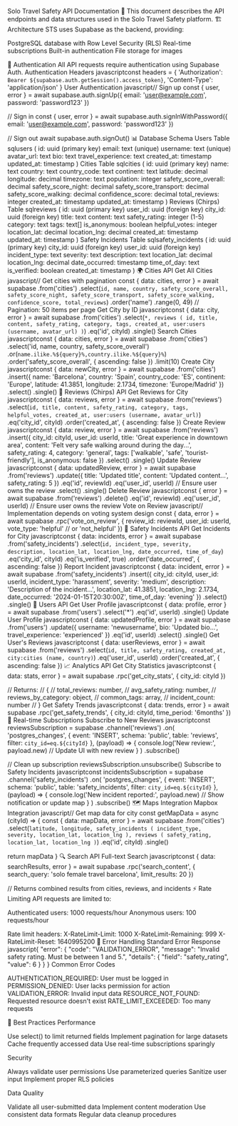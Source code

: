 Solo Travel Safety API Documentation 🔗
This document describes the API endpoints and data structures used in the Solo Travel Safety platform.
🏗️ Architecture
STS uses Supabase as the backend, providing:

PostgreSQL database with Row Level Security (RLS)
Real-time subscriptions
Built-in authentication
File storage for images

🔐 Authentication
All API requests require authentication using Supabase Auth.
Authentication Headers
javascriptconst headers = {
  'Authorization': `Bearer ${supabase.auth.getSession().access_token}`,
  'Content-Type': 'application/json'
}
User Authentication
javascript// Sign up
const { user, error } = await supabase.auth.signUp({
  email: 'user@example.com',
  password: 'password123'
})

// Sign in
const { user, error } = await supabase.auth.signInWithPassword({
  email: 'user@example.com',
  password: 'password123'
})

// Sign out
await supabase.auth.signOut()
📊 Database Schema
Users Table
sqlusers (
  id: uuid (primary key)
  email: text (unique)
  username: text (unique)
  avatar_url: text
  bio: text
  travel_experience: text
  created_at: timestamp
  updated_at: timestamp
)
Cities Table
sqlcities (
  id: uuid (primary key)
  name: text
  country: text
  country_code: text
  continent: text
  latitude: decimal
  longitude: decimal
  timezone: text
  population: integer
  safety_score_overall: decimal
  safety_score_night: decimal
  safety_score_transport: decimal
  safety_score_walking: decimal
  confidence_score: decimal
  total_reviews: integer
  created_at: timestamp
  updated_at: timestamp
)
Reviews (Chirps) Table
sqlreviews (
  id: uuid (primary key)
  user_id: uuid (foreign key)
  city_id: uuid (foreign key)
  title: text
  content: text
  safety_rating: integer (1-5)
  category: text
  tags: text[]
  is_anonymous: boolean
  helpful_votes: integer
  location_lat: decimal
  location_lng: decimal
  created_at: timestamp
  updated_at: timestamp
)
Safety Incidents Table
sqlsafety_incidents (
  id: uuid (primary key)
  city_id: uuid (foreign key)
  user_id: uuid (foreign key)
  incident_type: text
  severity: text
  description: text
  location_lat: decimal
  location_lng: decimal
  date_occurred: timestamp
  time_of_day: text
  is_verified: boolean
  created_at: timestamp
)
🌍 Cities API
Get All Cities
javascript// Get cities with pagination
const { data: cities, error } = await supabase
  .from('cities')
  .select(`
    id,
    name,
    country,
    safety_score_overall,
    safety_score_night,
    safety_score_transport,
    safety_score_walking,
    confidence_score,
    total_reviews
  `)
  .order('name')
  .range(0, 49) // Pagination: 50 items per page
Get City by ID
javascriptconst { data: city, error } = await supabase
  .from('cities')
  .select(`
    *,
    reviews (
      id,
      title,
      content,
      safety_rating,
      category,
      tags,
      created_at,
      user:users (username, avatar_url)
    )
  `)
  .eq('id', cityId)
  .single()
Search Cities
javascriptconst { data: cities, error } = await supabase
  .from('cities')
  .select('id, name, country, safety_score_overall')
  .or(`name.ilike.%${query}%,country.ilike.%${query}%`)
  .order('safety_score_overall', { ascending: false })
  .limit(10)
Create City
javascriptconst { data: newCity, error } = await supabase
  .from('cities')
  .insert({
    name: 'Barcelona',
    country: 'Spain',
    country_code: 'ES',
    continent: 'Europe',
    latitude: 41.3851,
    longitude: 2.1734,
    timezone: 'Europe/Madrid'
  })
  .select()
  .single()
💬 Reviews (Chirps) API
Get Reviews for City
javascriptconst { data: reviews, error } = await supabase
  .from('reviews')
  .select(`
    id,
    title,
    content,
    safety_rating,
    category,
    tags,
    helpful_votes,
    created_at,
    user:users (username, avatar_url)
  `)
  .eq('city_id', cityId)
  .order('created_at', { ascending: false })
Create Review
javascriptconst { data: review, error } = await supabase
  .from('reviews')
  .insert({
    city_id: cityId,
    user_id: userId,
    title: 'Great experience in downtown area',
    content: 'Felt very safe walking around during the day...',
    safety_rating: 4,
    category: 'general',
    tags: ['walkable', 'safe', 'tourist-friendly'],
    is_anonymous: false
  })
  .select()
  .single()
Update Review
javascriptconst { data: updatedReview, error } = await supabase
  .from('reviews')
  .update({
    title: 'Updated title',
    content: 'Updated content...',
    safety_rating: 5
  })
  .eq('id', reviewId)
  .eq('user_id', userId) // Ensure user owns the review
  .select()
  .single()
Delete Review
javascriptconst { error } = await supabase
  .from('reviews')
  .delete()
  .eq('id', reviewId)
  .eq('user_id', userId) // Ensure user owns the review
Vote on Review
javascript// Implementation depends on voting system design
const { data, error } = await supabase
  .rpc('vote_on_review', {
    review_id: reviewId,
    user_id: userId,
    vote_type: 'helpful' // or 'not_helpful'
  })
🚨 Safety Incidents API
Get Incidents for City
javascriptconst { data: incidents, error } = await supabase
  .from('safety_incidents')
  .select(`
    id,
    incident_type,
    severity,
    description,
    location_lat,
    location_lng,
    date_occurred,
    time_of_day
  `)
  .eq('city_id', cityId)
  .eq('is_verified', true)
  .order('date_occurred', { ascending: false })
Report Incident
javascriptconst { data: incident, error } = await supabase
  .from('safety_incidents')
  .insert({
    city_id: cityId,
    user_id: userId,
    incident_type: 'harassment',
    severity: 'medium',
    description: 'Description of the incident...',
    location_lat: 41.3851,
    location_lng: 2.1734,
    date_occurred: '2024-01-15T20:30:00Z',
    time_of_day: 'evening'
  })
  .select()
  .single()
👤 Users API
Get User Profile
javascriptconst { data: profile, error } = await supabase
  .from('users')
  .select('*')
  .eq('id', userId)
  .single()
Update User Profile
javascriptconst { data: updatedProfile, error } = await supabase
  .from('users')
  .update({
    username: 'newusername',
    bio: 'Updated bio...',
    travel_experience: 'experienced'
  })
  .eq('id', userId)
  .select()
  .single()
Get User's Reviews
javascriptconst { data: userReviews, error } = await supabase
  .from('reviews')
  .select(`
    id,
    title,
    safety_rating,
    created_at,
    city:cities (name, country)
  `)
  .eq('user_id', userId)
  .order('created_at', { ascending: false })
📈 Analytics API
Get City Statistics
javascriptconst { data: stats, error } = await supabase
  .rpc('get_city_stats', { city_id: cityId })

// Returns:
// {
//   total_reviews: number,
//   avg_safety_rating: number,
//   reviews_by_category: object,
//   common_tags: array,
//   incident_count: number
// }
Get Safety Trends
javascriptconst { data: trends, error } = await supabase
  .rpc('get_safety_trends', { 
    city_id: cityId,
    time_period: '6months'
  })
🔄 Real-time Subscriptions
Subscribe to New Reviews
javascriptconst reviewsSubscription = supabase
  .channel('reviews')
  .on(
    'postgres_changes',
    {
      event: 'INSERT',
      schema: 'public',
      table: 'reviews',
      filter: `city_id=eq.${cityId}`
    },
    (payload) => {
      console.log('New review:', payload.new)
      // Update UI with new review
    }
  )
  .subscribe()

// Clean up subscription
reviewsSubscription.unsubscribe()
Subscribe to Safety Incidents
javascriptconst incidentsSubscription = supabase
  .channel('safety_incidents')
  .on(
    'postgres_changes',
    {
      event: 'INSERT',
      schema: 'public',
      table: 'safety_incidents',
      filter: `city_id=eq.${cityId}`
    },
    (payload) => {
      console.log('New incident reported:', payload.new)
      // Show notification or update map
    }
  )
  .subscribe()
🗺️ Maps Integration
Mapbox Integration
javascript// Get map data for city
const getMapData = async (cityId) => {
  const { data: mapData, error } = await supabase
    .from('cities')
    .select(`
      latitude,
      longitude,
      safety_incidents (
        incident_type,
        severity,
        location_lat,
        location_lng
      ),
      reviews (
        safety_rating,
        location_lat,
        location_lng
      )
    `)
    .eq('id', cityId)
    .single()

  return mapData
}
🔍 Search API
Full-text Search
javascriptconst { data: searchResults, error } = await supabase
  .rpc('search_content', {
    search_query: 'solo female travel barcelona',
    limit_results: 20
  })

// Returns combined results from cities, reviews, and incidents
⚡ Rate Limiting
API requests are limited to:

Authenticated users: 1000 requests/hour
Anonymous users: 100 requests/hour

Rate limit headers:
X-RateLimit-Limit: 1000
X-RateLimit-Remaining: 999
X-RateLimit-Reset: 1640995200
🚨 Error Handling
Standard Error Response
javascript{
  "error": {
    "code": "VALIDATION_ERROR",
    "message": "Invalid safety rating. Must be between 1 and 5.",
    "details": {
      "field": "safety_rating",
      "value": 6
    }
  }
}
Common Error Codes

AUTHENTICATION_REQUIRED: User must be logged in
PERMISSION_DENIED: User lacks permission for action
VALIDATION_ERROR: Invalid input data
RESOURCE_NOT_FOUND: Requested resource doesn't exist
RATE_LIMIT_EXCEEDED: Too many requests

📝 Best Practices
Performance

Use select() to limit returned fields
Implement pagination for large datasets
Cache frequently accessed data
Use real-time subscriptions sparingly

Security

Always validate user permissions
Use parameterized queries
Sanitize user input
Implement proper RLS policies

Data Quality

Validate all user-submitted data
Implement content moderation
Use consistent data formats
Regular data cleanup procedures